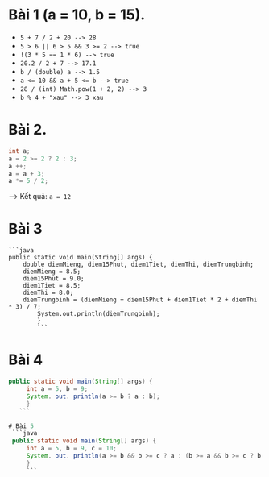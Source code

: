 # Bài 1 (a = 10, b = 15). 
- `5 + 7 / 2 + 20 --> 28`
- `5 > 6 || 6 > 5 && 3 >= 2 --> true`
- `!(3 * 5 == 1 * 6) --> true`
- `20.2 / 2 + 7 --> 17.1`
- `b / (double) a --> 1.5`
- `a <= 10 && a + 5 <= b --> true`
- `28 / (int) Math.pow(1 + 2, 2) --> 3`
- `b % 4 + "xau" --> 3 xau`

# Bài 2. 
```java
int a;
a = 2 >= 2 ? 2 : 3;
a ++;
a = a + 3;
a *= 5 / 2;
```

--> Kết quả: 
`a = 12`

# Bài 3 
    ```java
    public static void main(String[] args) {
        double diemMieng, diem15Phut, diem1Tiet, diemThi, diemTrungbinh;
        diemMieng = 8.5;
        diem15Phut = 9.0;
        diem1Tiet = 8.5;
        diemThi = 8.0;
        diemTrungbinh = (diemMieng + diem15Phut + diem1Tiet * 2 + diemThi * 3) / 7;
            System.out.println(diemTrungbinh);
            }
            ``` 
# Bài 4
   ```java
   public static void main(String[] args) {
        int a = 5, b = 9;
        System. out. println(a >= b ? a : b);
        }
      ```

# Bài 5 
    ```java
    public static void main(String[] args) {
        int a = 5, b = 9, c = 10;
        System. out. println(a >= b && b >= c ? a : (b >= a && b >= c ? b : c));
        }
        ```
